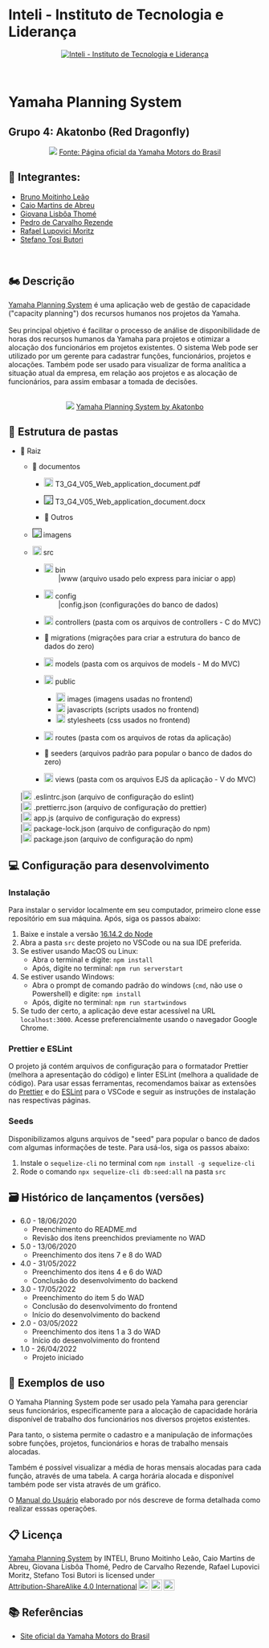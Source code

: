 # Inteli - Instituto de Tecnologia e Liderança

<p align="center">
<a href= "https://www.inteli.edu.br/"><img src="https://www.inteli.edu.br/wp-content/uploads/2021/08/20172028/marca_1-2.png" alt="Inteli - Instituto de Tecnologia e Liderança" border="0"></a>
</p>
<br>

# Yamaha Planning System

## Grupo 4: Akatonbo (Red Dragonfly)
<div align="center">
<img src="https://yamavale.com.br/wp-content/uploads/2020/12/red_dragonfly-desktop2-1024x664-1.jpg">
<a href="https://www3.yamaha-motor.com.br/r%C3%A9plica-red-dragonfly/product/6" target="_blank">Fonte: Página oficial da Yamaha Motors do Brasil</a>
</div>

## 🚀 Integrantes:
- <a href="https://www.linkedin.com/in/brunomleao">Bruno Moitinho Leão</a>
- <a href="https://www.linkedin.com/in/caio-m1849">Caio Martins de Abreu</a>
- <a href="https://www.linkedin.com/in/giovana-lisboa-thome">Giovana Lisbôa Thomé</a>
- <a href="https://www.linkedin.com/in/pedrocrezende/">Pedro de Carvalho Rezende</a>
- <a href="https://www.linkedin.com/in/rafael-moritz">Rafael Lupovici Moritz</a>
- <a href="https://www.linkedin.com/in/sbutori">Stefano Tosi Butori</a>
<br>

## 🏍 Descrição

[Yamaha Planning System](https://yamaha-planning-system.herokuapp.com/) é uma aplicação web de gestão de capacidade ("capacity planning") dos recursos humanos nos projetos da Yamaha.
<br><br>
Seu principal objetivo é facilitar o processo de análise de disponibilidade de horas dos recursos humanos da Yamaha para projetos e otimizar a alocação dos funcionários em projetos existentes. O sistema Web pode ser utilizado por um gerente para cadastrar funções, funcionários, projetos e alocações. Também pode ser usado para visualizar de forma analítica a situação atual da empresa, em relação aos projetos e as alocação de funcionários, para assim embasar a tomada de decisões.
<br><br>

<p align="center">
<img src="https://cdn.discordapp.com/attachments/937463646181785633/979812643260989520/unknown.png" border="0">
  <a href="https://github.com/2022M2T3/Projeto4">Yamaha Planning System by Akatonbo</a>
</p>

## 📁 Estrutura de pastas

- 📁 Raiz<br>
  - 📂 documentos<br>
    - <a href="https://github.com/2022M2T3/Projeto4/blob/main/documentos/WAD%20-%20Yamaha%20Planning%20System.pdf"><img src="https://user-images.githubusercontent.com/99209356/174968401-abc5cae1-7a1e-4f06-aca6-c859c993c038.svg" width="18px" height="18px"></a> T3_G4_V05_Web_application_document.pdf<br>

    - <a href=""><img src="https://user-images.githubusercontent.com/99209356/174968001-e5dfbc94-09e5-43d3-a5ab-60a684e673b3.svg" width="18px" height="18px"></a> T3_G4_V05_Web_application_document.docx<br>

    - 📂 Outros<br>

  - <a href=""><img src="https://user-images.githubusercontent.com/99209356/174968635-a4e7428f-1dec-4a79-a653-746679793d88.svg" width="18px" height="18px"></a> imagens<br>

  - <a href="https://github.com/2022M2T3/Projeto4/tree/main/src"><img src="https://user-images.githubusercontent.com/99209356/174962579-d242f1e5-3902-4de1-9236-0aba4d48513c.svg" width="18px" height="18px"></a> src<br>

    - <a href="https://github.com/2022M2T3/Projeto4/tree/main/src/bin"><img src="https://user-images.githubusercontent.com/99209356/174969247-e2a48e94-6ad8-4456-aee7-a96e1ef4bd76.svg" width="18px" height="18px"></a> bin<br>
    &emsp;&emsp;|www (arquivo usado pelo express para iniciar o app)<br>
    
    - <a href="https://github.com/2022M2T3/Projeto4/tree/main/src/config"><img src="https://user-images.githubusercontent.com/99209356/174970674-d64a742b-23cc-4170-bc9a-e8c1dec21b9e.svg" width="18px" height="18px"></a> config<br>
    &emsp;&emsp;|config.json (configurações do banco de dados)<br>
    
    - <a href="https://github.com/2022M2T3/Projeto4/tree/main/src/controllers"><img src="https://user-images.githubusercontent.com/99209356/174970790-bd7000fa-c7a3-4244-b3e2-abb74368220d.svg" width="18px" height="18px"></a> controllers (pasta com os arquivos de controllers - C do MVC)<br>

    - 📂 migrations (migrações para criar a estrutura do banco de dados do zero)<br>

    - <a href="https://github.com/2022M2T3/Projeto4/tree/main/src/models"><img src="https://user-images.githubusercontent.com/99209356/174971499-3f304517-1323-45e1-97db-bdded4be4fd2.svg" width="18px" height="18px"></a> models (pasta com os arquivos de models - M do MVC)<br>

    - <a href="https://github.com/2022M2T3/Projeto4/tree/main/src/public"><img src="https://user-images.githubusercontent.com/99209356/174971704-e43b03b0-6ab0-43a4-bda7-24f1d4924d1b.svg" width="18px" height="18px"></a> public<br>

      - <a href="https://github.com/2022M2T3/Projeto4/tree/main/src/public/images"><img src="https://user-images.githubusercontent.com/99209356/174968635-a4e7428f-1dec-4a79-a653-746679793d88.svg" width="18px" height="18px"></a> images (imagens usadas no frontend)<br>
      - <a href="https://github.com/2022M2T3/Projeto4/tree/main/src/public/javascripts"><img src="https://user-images.githubusercontent.com/99209356/174971959-ca0bd45f-d955-4e95-bd3f-ba77a0f7bb0f.svg" width="18px" height="18px"></a> javascripts (scripts usados no frontend)<br>
      - <a href="https://github.com/2022M2T3/Projeto4/tree/main/src/public/stylesheets"><img src="https://user-images.githubusercontent.com/99209356/174972093-a6a93361-ca03-445a-a30d-69a65375dd0a.svg" width="18px" height="18px"></a> stylesheets (css usados no frontend)<br>

    - <a href="https://github.com/2022M2T3/Projeto4/tree/main/src/routes"><img src="https://user-images.githubusercontent.com/99209356/174972394-95260ecf-951e-4465-ab70-8862acce0076.svg" width="18px" height="18px"></a> routes (pasta com os arquivos de rotas da aplicação)<br>

    - 📂 seeders (arquivos padrão para popular o banco de dados do zero)<br>

    - <a href="https://github.com/2022M2T3/Projeto4/tree/main/src/views"><img src="https://user-images.githubusercontent.com/99209356/174972490-d6536781-e076-4850-bb80-0df3527983f6.svg" width="18px" height="18px"></a> views (pasta com os arquivos EJS da aplicação - V do MVC)<br>


  |<a href="https://github.com/2022M2T3/Projeto4/blob/main/src/.eslintrc.json"><img src="https://user-images.githubusercontent.com/99209356/174972960-c1e7054f-337c-4e8d-901a-e8496115b88a.svg" width="18px" height="18px"></a> .eslintrc.json (arquivo de configuração do eslint)<br>
  |<a href="https://github.com/2022M2T3/Projeto4/blob/main/src/.prettierrc"><img src="https://user-images.githubusercontent.com/99209356/174973048-9c246d14-1087-4c57-8494-11a354e613d0.svg" width="18px" height="18px"></a> .prettierrc.json (arquivo de configuração do prettier)<br>
  |<a href="https://github.com/2022M2T3/Projeto4/blob/main/src/app.js"><img src="https://user-images.githubusercontent.com/99209356/174973155-42b2009c-9cf7-4d10-8694-fec95d77f77e.svg" width="18px" height="18px"></a> app.js (arquivo de configuração do express)<br>
  |<a href="https://github.com/2022M2T3/Projeto4/blob/main/src/package-lock.json"><img src="https://user-images.githubusercontent.com/99209356/174973445-bee77a26-9132-498f-8326-bc47bbb89d69.svg" width="18px" height="18px"></a> package-lock.json (arquivo de configuração do npm)<br>
  |<a href="https://github.com/2022M2T3/Projeto4/blob/main/src/package.json"><img src="https://user-images.githubusercontent.com/99209356/174973445-bee77a26-9132-498f-8326-bc47bbb89d69.svg" width="18px" height="18px"></a> package.json (arquivo de configuração do npm)<br>


## 💻 Configuração para desenvolvimento

### Instalação

Para instalar o servidor localmente em seu computador, primeiro clone esse repositório em sua máquina. Após, siga os passos abaixo:

1. Baixe e instale a versão [16.14.2 do Node](https://nodejs.org/ru/blog/release/v16.14.2/)
2. Abra a pasta `src` deste projeto no VSCode ou na sua IDE preferida.
3. Se estiver usando MacOS ou Linux:
    - Abra o terminal e digite: `npm install`
    - Após, digite no terminal: `npm run serverstart`
4. Se estiver usando Windows:
    - Abra o prompt de comando padrão do windows (`cmd`, não use o Powershell) e digite: `npm install`
    - Após, digite no terminal: `npm run startwindows`
5. Se tudo der certo, a aplicação deve estar acessível na URL `localhost:3000`. Acesse preferencialmente usando o navegador Google Chrome.

### Prettier e ESLint

O projeto já contém arquivos de configuração para o formatador Prettier (melhora a apresentação do código) e linter ESLint (melhora a qualidade de código). Para usar essas ferramentas, recomendamos baixar as extensões do [Prettier](https://marketplace.visualstudio.com/items?itemName=esbenp.prettier-vscode) e do [ESLint](https://marketplace.visualstudio.com/items?itemName=dbaeumer.vscode-eslint) para o VSCode e seguir as instruções de instalação nas respectivas páginas.

### Seeds

Disponibilizamos alguns arquivos de "seed" para popular o banco de dados com algumas informações de teste. Para usá-los, siga os passos abaixo:

1. Instale o `sequelize-cli` no terminal com `npm install -g sequelize-cli`
2. Rode o comando `npx sequelize-cli db:seed:all` na pasta `src`

## 🗃 Histórico de lançamentos (versões)

- 6.0 - 18/06/2020
  - Preenchimento do README.md
  - Revisão dos itens preenchidos previamente no WAD
- 5.0 - 13/06/2020
  - Preenchimento dos itens 7 e 8 do WAD
- 4.0 - 31/05/2022
  - Preenchimento dos itens 4 e 6 do WAD
  - Conclusão do desenvolvimento do backend
- 3.0 - 17/05/2022
  - Preenchimento do item 5 do WAD
  - Conclusão do desenvolvimento do frontend
  - Início do desenvolvimento do backend
- 2.0 - 03/05/2022
  - Preenchimento dos itens 1 a 3 do WAD
  - Início do desenvolvimento do frontend
- 1.0 - 26/04/2022
  - Projeto iniciado

## 🎯 Exemplos de uso

O Yamaha Planning System pode ser usado pela Yamaha para gerenciar seus funcionários, especificamente para a alocação de capacidade horária disponível de trabalho dos funcionários nos diversos projetos existentes.

Para tanto, o sistema permite o cadastro e a manipulação de informações sobre funções, projetos, funcionários e horas de trabalho mensais alocadas.

Também é possível visualizar a média de horas mensais alocadas para cada função, através de uma tabela. A carga horária alocada e disponível também pode ser vista através de um gráfico.

O [Manual do Usuário](https://docs.google.com/document/d/1wsE33X7ziTOQ9d7AV2s6R8l3oCvOwEv40MZUTXFaiPI/edit#heading=h.28h4qwu) elaborado por nós descreve de forma detalhada como realizar esssas operações.

## 📋 Licença

<p xmlns:cc="http://creativecommons.org/ns#" xmlns:dct="http://purl.org/dc/terms/"><a property="dct:title" rel="cc:attributionURL" href="https://github.com/2022M2T3/Projeto4">Yamaha Planning System</a> by <span property="cc:attributionName">INTELI, Bruno Moitinho Leão, Caio Martins de Abreu, Giovana Lisbôa Thomé, Pedro de Carvalho Rezende, Rafael Lupovici Moritz, Stefano Tosi Butori</span> is licensed under <a href="http://creativecommons.org/licenses/by-sa/4.0/?ref=chooser-v1" target="_blank" rel="license noopener noreferrer" style="display:inline-block;">Attribution-ShareAlike 4.0 International<img style="height:22px!important;margin-left:3px;vertical-align:text-bottom;" src="https://mirrors.creativecommons.org/presskit/icons/cc.svg?ref=chooser-v1"><img style="height:22px!important;margin-left:3px;vertical-align:text-bottom;" src="https://mirrors.creativecommons.org/presskit/icons/by.svg?ref=chooser-v1"><img style="height:22px!important;margin-left:3px;vertical-align:text-bottom;" src="https://mirrors.creativecommons.org/presskit/icons/sa.svg?ref=chooser-v1"></a></p>


## 📚 Referências

  - [Site oficial da Yamaha Motors do Brasil](https://www3.yamaha-motor.com.br/)
